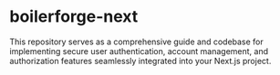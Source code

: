 # boilerforge-next
This repository serves as a comprehensive guide and codebase for implementing secure user authentication, account management, and authorization features seamlessly integrated into your Next.js project.
